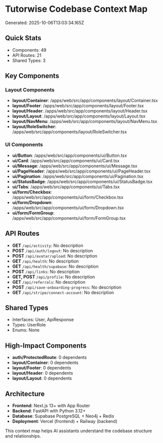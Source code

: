 # Tutorwise Codebase Context Map
Generated: 2025-10-06T13:03:34.165Z

## Quick Stats
- Components: 49
- API Routes: 21
- Shared Types: 3

## Key Components

### Layout Components
- **layout/Container**: /apps/web/src/app/components/layout/Container.tsx
- **layout/Footer**: /apps/web/src/app/components/layout/Footer.tsx
- **layout/Header**: /apps/web/src/app/components/layout/Header.tsx
- **layout/Layout**: /apps/web/src/app/components/layout/Layout.tsx
- **layout/NavMenu**: /apps/web/src/app/components/layout/NavMenu.tsx
- **layout/RoleSwitcher**: /apps/web/src/app/components/layout/RoleSwitcher.tsx

### UI Components
- **ui/Button**: /apps/web/src/app/components/ui/Button.tsx
- **ui/Card**: /apps/web/src/app/components/ui/Card.tsx
- **ui/Message**: /apps/web/src/app/components/ui/Message.tsx
- **ui/PageHeader**: /apps/web/src/app/components/ui/PageHeader.tsx
- **ui/Pagination**: /apps/web/src/app/components/ui/Pagination.tsx
- **ui/StatusBadge**: /apps/web/src/app/components/ui/StatusBadge.tsx
- **ui/Tabs**: /apps/web/src/app/components/ui/Tabs.tsx
- **ui/form/Checkbox**: /apps/web/src/app/components/ui/form/Checkbox.tsx
- **ui/form/Dropdown**: /apps/web/src/app/components/ui/form/Dropdown.tsx
- **ui/form/FormGroup**: /apps/web/src/app/components/ui/form/FormGroup.tsx

## API Routes
- **GET** `/api/activity`: No description
- **POST** `/api/auth/logout`: No description
- **POST** `/api/avatar/upload`: No description
- **GET** `/api/health`: No description
- **GET** `/api/health/supabase`: No description
- **POST** `/api/links`: No description
- **GET, POST** `/api/profile`: No description
- **GET** `/api/referrals`: No description
- **POST** `/api/save-onboarding-progress`: No description
- **GET** `/api/stripe/connect-account`: No description

## Shared Types
- Interfaces: User, ApiResponse
- Types: UserRole
- Enums: None

## High-Impact Components
- **auth/ProtectedRoute**: 0 dependents
- **layout/Container**: 0 dependents
- **layout/Footer**: 0 dependents
- **layout/Header**: 0 dependents
- **layout/Layout**: 0 dependents

## Architecture
- **Frontend**: Next.js 13+ with App Router
- **Backend**: FastAPI with Python 3.12+
- **Database**: Supabase PostgreSQL + Neo4j + Redis
- **Deployment**: Vercel (frontend) + Railway (backend)

This context map helps AI assistants understand the codebase structure and relationships.
